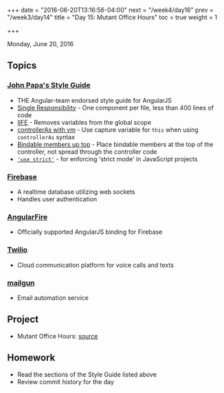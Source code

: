 +++
date = "2016-06-20T13:16:56-04:00"
next = "/week4/day16"
prev = "/week3/day14"
title = "Day 15: Mutant Office Hours"
toc = true
weight = 1

+++

<date>Monday, June 20, 2016</date>

## Topics

### [John Papa's Style Guide](https://github.com/johnpapa/angular-styleguide/tree/master/a1)
  * THE Angular-team endorsed style guide for AngularJS
  * [Single Responsibility](https://github.com/johnpapa/angular-styleguide/tree/master/a1#single-responsibility) - One component per file, less than 400 lines of code
  * [IIFE](https://github.com/johnpapa/angular-styleguide/tree/master/a1#iife) - Removes variables from the global scope
  * [controllerAs with vm](https://github.com/johnpapa/angular-styleguide/tree/master/a1#controlleras-with-vm) - Use capture variable for `this` when using `controllerAs` syntax
  * [Bindable members up top](https://github.com/johnpapa/angular-styleguide/tree/master/a1#bindable-members-up-top) - Place bindable members at the top of the controller, not spread through the controller code
  * [`'use strict'`](http://www.w3schools.com/js/js_strict.asp) - for enforcing 'strict mode' in JavaScript projects

### [Firebase](https://www.firebase.com/)
  * A realtime database utilizing web sockets
  * Handles user authentication

### [AngularFire](https://www.firebase.com/docs/web/libraries/angular/)
  * Officially supported AngularJS binding for Firebase

### [Twilio](https://www.twilio.com/)
  * Cloud communication platform for voice calls and texts

### [mailgun](http://www.mailgun.com/)
  * Email automation service

## Project

  * Mutant Office Hours:
  [source](https://github.com/xternbootcamp16/mutant-office-hours)

## Homework
  * Read the sections of the Style Guide listed above
  * Review commit history for the day

